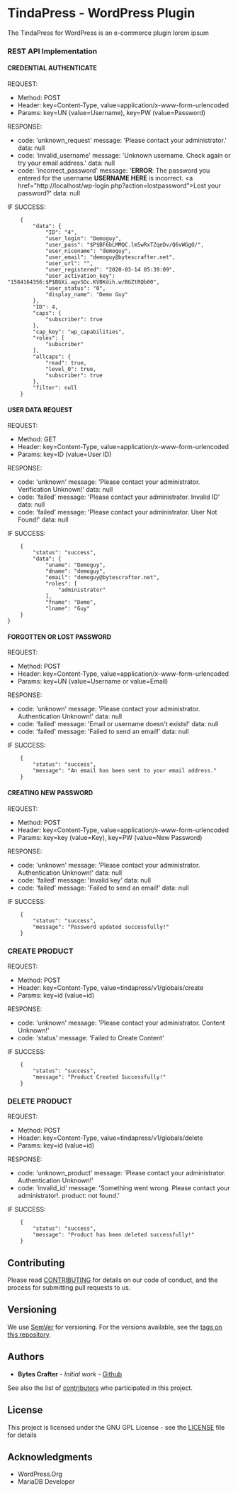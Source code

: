 # TindaPress - WordPress Plugin

The TindaPress for WordPress is an e-commerce plugin lorem ipsum

### REST API Implementation

#### CREDENTIAL AUTHENTICATE

REQUEST:
- Method: POST
- Header: key=Content-Type, value=application/x-www-form-urlencoded
- Params: key=UN (value=Username), key=PW (value=Password)

RESPONSE:
- code: 'unknown_request' message: 'Please contact your administrator.' data: null
- code: 'invalid_username' message: 'Unknown username. Check again or try your email address.' data: null
- code: 'incorrect_password' message: '<strong>ERROR</strong>: The password you entered for the username <strong>USERNAME HERE</strong> is incorrect. <a href=\"http://localhost/wp-login.php?action=lostpassword\">Lost your password?</a>' data: null

IF SUCCESS:
```
    {
        "data": {
            "ID": "4",
            "user_login": "Demoguy",
            "user_pass": "$P$BF6bLMMQC.lm5wRxTZqeDv/Q6vWGgO/",
            "user_nicename": "demoguy",
            "user_email": "demoguy@bytescrafter.net",
            "user_url": "",
            "user_registered": "2020-03-14 05:39:09",
            "user_activation_key": "1584164356:$P$BGXi.agvSOc.KVBKdih.w/BGZtRQb00",
            "user_status": "0",
            "display_name": "Demo Guy"
        },
        "ID": 4,
        "caps": {
            "subscriber": true
        },
        "cap_key": "wp_capabilities",
        "roles": [
            "subscriber"
        ],
        "allcaps": {
            "read": true,
            "level_0": true,
            "subscriber": true
        },
        "filter": null
    }
```

#### USER DATA REQUEST

REQUEST:
- Method: GET
- Header: key=Content-Type, value=application/x-www-form-urlencoded
- Params: key=ID (value=User ID)

RESPONSE:
- code: 'unknown' message: 'Please contact your administrator. Verification Unknown!' data: null
- code: 'failed' message: 'Please contact your administrator. Invalid ID' data: null
- code: 'failed' message: 'Please contact your administrator. User Not Found!' data: null

IF SUCCESS:
```
    {
        "status": "success",
        "data": {
            "uname": "Demoguy",
            "dname": "demoguy",
            "email": "demoguy@bytescrafter.net",
            "roles": [
                "administrator"
            ],
            "fname": "Demo",
            "lname": "Guy"
    }
}
```

#### FORGOTTEN OR LOST PASSWORD

REQUEST:
- Method: POST
- Header: key=Content-Type, value=application/x-www-form-urlencoded
- Params: key=UN (value=Username or value=Email)

RESPONSE:
- code: 'unknown' message: 'Please contact your administrator. Authentication Unknown!' data: null
- code: 'failed' message: 'Email or username doesn't exists!' data: null
- code: 'failed' message: 'Failed to send an email!' data: null

IF SUCCESS:
```
    {
        "status": "success",
        "message": "An email has been sent to your email address."
    }
```

#### CREATING NEW PASSWORD

REQUEST:
- Method: POST
- Header: key=Content-Type, value=application/x-www-form-urlencoded
- Params: key=key (value=Key), key=PW (value=New Password)

RESPONSE:
- code: 'unknown' message: 'Please contact your administrator. Authentication Unknown!' data: null
- code: 'failed' message: 'Invalid key' data: null
- code: 'failed' message: 'Failed to send an email!' data: null

IF SUCCESS:
```
    {
        "status": "success",
        "message": "Password updated successfully!"
    }
```

### CREATE PRODUCT

REQUEST:
- Method: POST
- Header: key=Content-Type, value=tindapress/v1/globals/create
- Params: key=id (value=id)

RESPONSE:
- code: 'unknown' message: 'Please contact your administrator. Content Unknown!'
- code: 'status' message: 'Failed to Create Content'

IF SUCCESS:
```
    {
        "status": "success",
        "message": "Product Created Successfully!"
    }
```
### DELETE PRODUCT 

REQUEST:
- Method: POST
- Header: key=Content-Type, value=tindapress/v1/globals/delete
- Params: key=id (value=id)

RESPONSE:
- code: 'unknown_product' message: 'Please contact your administrator. Authentication Unknown!'
- code: 'invalid_id' message: 'Something went wrong. Please contact your administrator!. product: not found.'

IF SUCCESS:
```
    {
        "status": "success",
        "message": "Product has been deleted successfully!"
    }
```

## Contributing 

Please read [CONTRIBUTING](CONTRIBUTING) for details on our code of conduct, and the process for submitting pull requests to us.

## Versioning

We use [SemVer](http://semver.org/) for versioning. For the versions available, see the [tags on this repository](https://github.com/BytesCrafter/DataVice-WP-Plugin/tags). 

## Authors

* **Bytes Crafter** - *Initial work* - [Github](https://github.com/BytesCrafter/DataVice-WP-Plugin.git)

See also the list of [contributors](https://github.com/BytesCrafter/DataVice-WP-Plugin/graphs/contributors) who participated in this project.

## License

This project is licensed under the GNU GPL License - see the [LICENSE](LICENSE) file for details

## Acknowledgments

* WordPress.Org
* MariaDB Developer

<!-- Test Now -->